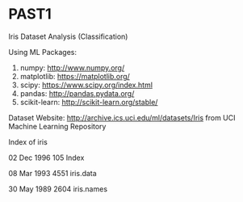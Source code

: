 # PAST1
Iris Dataset Analysis (Classification)

Using ML Packages:
1. numpy: http://www.numpy.org/
2. matplotlib: https://matplotlib.org/
3. scipy: https://www.scipy.org/index.html
4. pandas: http://pandas.pydata.org/
5. scikit-learn: http://scikit-learn.org/stable/

Dataset Website: http://archive.ics.uci.edu/ml/datasets/Iris
from UCI Machine Learning Repository

Index of iris

02 Dec 1996      105 Index

08 Mar 1993     4551 iris.data

30 May 1989     2604 iris.names
